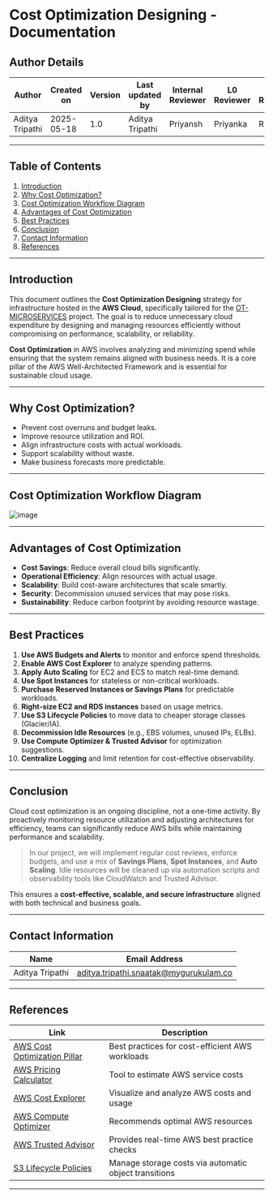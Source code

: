 # Cost Optimization Designing - Documentation

## Author Details

| **Author**      | **Created on** | **Version** | **Last updated by** | **Internal Reviewer** | **L0 Reviewer** | **L1 Reviewer** | **L2 Reviewer** |
| --------------- | -------------- | ----------- | ------------------- | --------------------- | --------------- | --------------- | --------------- |
| Aditya Tripathi | 2025-05-18     | 1.0         | Aditya Tripathi     | Priyansh              | Priyanka        | Rishabh         | Piyush          |

---

## Table of Contents

1. [Introduction](#introduction)
2. [Why Cost Optimization?](#why-cost-optimization)
3. [Cost Optimization Workflow Diagram](#cost-optimization-workflow-diagram)
4. [Advantages of Cost Optimization](#advantages-of-cost-optimization)
5. [Best Practices](#best-practices)
6. [Conclusion](#conclusion)
7. [Contact Information](#contact-information)
8. [References](#references)

---

## Introduction

This document outlines the **Cost Optimization Designing** strategy for infrastructure hosted in the **AWS Cloud**, specifically tailored for the [OT-MICROSERVICES](https://github.com/OT-MICROSERVICES/) project. The goal is to reduce unnecessary cloud expenditure by designing and managing resources efficiently without compromising on performance, scalability, or reliability.

**Cost Optimization** in AWS involves analyzing and minimizing spend while ensuring that the system remains aligned with business needs. It is a core pillar of the AWS Well-Architected Framework and is essential for sustainable cloud usage.

---

## Why Cost Optimization?

* Prevent cost overruns and budget leaks.
* Improve resource utilization and ROI.
* Align infrastructure costs with actual workloads.
* Support scalability without waste.
* Make business forecasts more predictable.

---

## Cost Optimization Workflow Diagram

![image](https://github.com/user-attachments/assets/69d68503-a749-4891-8faf-edf620f3f7e7)


---

## Advantages of Cost Optimization

* **Cost Savings**: Reduce overall cloud bills significantly.
* **Operational Efficiency**: Align resources with actual usage.
* **Scalability**: Build cost-aware architectures that scale smartly.
* **Security**: Decommission unused services that may pose risks.
* **Sustainability**: Reduce carbon footprint by avoiding resource wastage.

---

## Best Practices

1. **Use AWS Budgets and Alerts** to monitor and enforce spend thresholds.
2. **Enable AWS Cost Explorer** to analyze spending patterns.
3. **Apply Auto Scaling** for EC2 and ECS to match real-time demand.
4. **Use Spot Instances** for stateless or non-critical workloads.
5. **Purchase Reserved Instances or Savings Plans** for predictable workloads.
6. **Right-size EC2 and RDS instances** based on usage metrics.
7. **Use S3 Lifecycle Policies** to move data to cheaper storage classes (Glacier/IA).
8. **Decommission Idle Resources** (e.g., EBS volumes, unused IPs, ELBs).
9. **Use Compute Optimizer & Trusted Advisor** for optimization suggestions.
10. **Centralize Logging** and limit retention for cost-effective observability.

---

## Conclusion

Cloud cost optimization is an ongoing discipline, not a one-time activity. By proactively monitoring resource utilization and adjusting architectures for efficiency, teams can significantly reduce AWS bills while maintaining performance and scalability.

> In our project, we will implement regular cost reviews, enforce budgets, and use a mix of **Savings Plans**, **Spot Instances**, and **Auto Scaling**. Idle resources will be cleaned up via automation scripts and observability tools like CloudWatch and Trusted Advisor.

This ensures a **cost-effective, scalable, and secure infrastructure** aligned with both technical and business goals.

---

## Contact Information

| Name            | Email Address                                                                           |
| --------------- | --------------------------------------------------------------------------------------- |
| Aditya Tripathi | [aditya.tripathi.snaatak@mygurukulam.co](mailto:aditya.tripathi.snaatak@mygurukulam.co) |

---

## References

| **Link**                                                                                                     | **Description**                                       |
| ------------------------------------------------------------------------------------------------------------ | ----------------------------------------------------- |
| [AWS Cost Optimization Pillar](https://docs.aws.amazon.com/wellarchitected/latest/cost-optimization-pillar/) | Best practices for cost-efficient AWS workloads       |
| [AWS Pricing Calculator](https://calculator.aws.amazon.com/)                                                 | Tool to estimate AWS service costs                    |
| [AWS Cost Explorer](https://docs.aws.amazon.com/cost-management/latest/userguide/cost-explorer.html)         | Visualize and analyze AWS costs and usage             |
| [AWS Compute Optimizer](https://docs.aws.amazon.com/compute-optimizer/)                                      | Recommends optimal AWS resources                      |
| [AWS Trusted Advisor](https://aws.amazon.com/premiumsupport/technology/trusted-advisor/)                     | Provides real-time AWS best practice checks           |
| [S3 Lifecycle Policies](https://docs.aws.amazon.com/AmazonS3/latest/userguide/object-lifecycle-mgmt.html)    | Manage storage costs via automatic object transitions |


---


